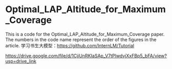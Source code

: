 # Optimal_LAP_Altitude_for_Maximum_Coverage
This is a code for the Optimal_LAP_Altitude_for_Maximum_Coverage paper. The numbers in the code name represent the order of the figures in the article.
学习书生大模型：https://github.com/InternLM/Tutorial

https://drive.google.com/file/d/1CjiUnRKIaSAp_V7tPlwdvjXxFBp5_bFA/view?usp=drive_link
